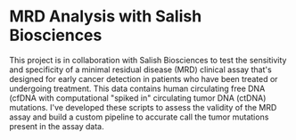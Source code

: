 # MRD Analysis with Salish Biosciences

This project is in collaboration with Salish Biosciences to test the sensitivity and specificity of a minimal residual disease (MRD) clinical assay that's designed for early cancer detection in patients who have been treated or undergoing treatment.
This data contains human circulating free DNA (cfDNA  with computational "spiked in" circulating tumor DNA (ctDNA) mutations. 
I've developed these scripts to assess the validity of the MRD assay and build a custom pipeline to accurate call the tumor mutations present in the assay data. 

